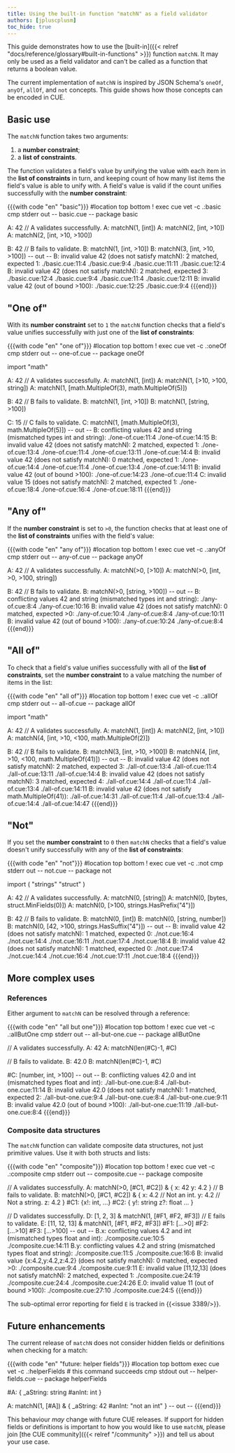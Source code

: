 ```yaml
---
title: Using the built-in function "matchN" as a field validator
authors: [jpluscplusm]
toc_hide: true
---
```


This guide demonstrates how to use the
[built-in]({{< relref "docs/reference/glossary#built-in-functions" >}})
function `matchN`.
It may only be used as a field validator and
can't be called as a function that returns a boolean value.

The current implementation of `matchN` is inspired by JSON Schema's
`oneOf`,
`anyOf`,
`allOf`, and
`not`
concepts.
This guide shows how those concepts can be encoded in CUE.

<!--more-->

## Basic use

The `matchN` function takes two arguments:

1. a **number constraint**;
2. a **list of constraints**.

The function validates a field's value by unifying the value with each item in
the **list of constraints** in turn, and keeping count of how many list items
the field's value is able to unify with. A field's value is valid if the count
unifies successfully with the **number constraint**:

{{{with code "en" "basic"}}}
#location top bottom
! exec cue vet -c .:basic
cmp stderr out
-- basic.cue --
package basic

A: 42
// A validates successfully.
A: matchN(1, [int])
A: matchN(2, [int, >10])
A: matchN(2, [int, >10, >100])

B: 42
// B fails to validate.
B: matchN(1, [int, >10])
B: matchN(3, [int, >10, >100])
-- out --
B: invalid value 42 (does not satisfy matchN): 2 matched, expected 1:
    ./basic.cue:11:4
    ./basic.cue:9:4
    ./basic.cue:11:11
    ./basic.cue:12:4
B: invalid value 42 (does not satisfy matchN): 2 matched, expected 3:
    ./basic.cue:12:4
    ./basic.cue:9:4
    ./basic.cue:11:4
    ./basic.cue:12:11
B: invalid value 42 (out of bound >100):
    ./basic.cue:12:25
    ./basic.cue:9:4
{{{end}}}

## "One of"

With its **number constraint** set to `1` the `matchN` function checks that a
field's value unifies successfully with just one of the **list of
constraints**:

{{{with code "en" "one of"}}}
#location top bottom
! exec cue vet -c .:oneOf
cmp stderr out
-- one-of.cue --
package oneOf

import "math"

A: 42
// A validates successfully.
A: matchN(1, [int])
A: matchN(1, [>10, >100, string])
A: matchN(1, [math.MultipleOf(3), math.MultipleOf(5)])

B: 42
// B fails to validate.
B: matchN(1, [int, >10])
B: matchN(1, [string, >100])

C: 15
// C fails to validate.
C: matchN(1, [math.MultipleOf(3), math.MultipleOf(5)])
-- out --
B: conflicting values 42 and string (mismatched types int and string):
    ./one-of.cue:11:4
    ./one-of.cue:14:15
B: invalid value 42 (does not satisfy matchN): 2 matched, expected 1:
    ./one-of.cue:13:4
    ./one-of.cue:11:4
    ./one-of.cue:13:11
    ./one-of.cue:14:4
B: invalid value 42 (does not satisfy matchN): 0 matched, expected 1:
    ./one-of.cue:14:4
    ./one-of.cue:11:4
    ./one-of.cue:13:4
    ./one-of.cue:14:11
B: invalid value 42 (out of bound >100):
    ./one-of.cue:14:23
    ./one-of.cue:11:4
C: invalid value 15 (does not satisfy matchN): 2 matched, expected 1:
    ./one-of.cue:18:4
    ./one-of.cue:16:4
    ./one-of.cue:18:11
{{{end}}}

## "Any of"

If the **number constraint** is set to `>0`, the function checks that at least
one of the **list of constraints** unifies with the field's value:

{{{with code "en" "any of"}}}
#location top bottom
! exec cue vet -c .:anyOf
cmp stderr out
-- any-of.cue --
package anyOf

A: 42
// A validates successfully.
A: matchN(>0, [>10])
A: matchN(>0, [int, >0, >100, string])

B: 42
// B fails to validate.
B: matchN(>0, [string, >100])
-- out --
B: conflicting values 42 and string (mismatched types int and string):
    ./any-of.cue:8:4
    ./any-of.cue:10:16
B: invalid value 42 (does not satisfy matchN): 0 matched, expected >0:
    ./any-of.cue:10:4
    ./any-of.cue:8:4
    ./any-of.cue:10:11
B: invalid value 42 (out of bound >100):
    ./any-of.cue:10:24
    ./any-of.cue:8:4
{{{end}}}

## "All of"

To check that a field's value unifies successfully with all of the **list of
constraints**, set the **number constraint** to a value matching the number of
items in the list:

{{{with code "en" "all of"}}}
#location top bottom
! exec cue vet -c .:allOf
cmp stderr out
-- all-of.cue --
package allOf

import "math"

A: 42
// A validates successfully.
A: matchN(1, [int])
A: matchN(2, [int, >10])
A: matchN(4, [int, >10, <100, math.MultipleOf(2)])

B: 42
// B fails to validate.
B: matchN(3, [int, >10, >100])
B: matchN(4, [int, >10, <100, math.MultipleOf(41)])
-- out --
B: invalid value 42 (does not satisfy matchN): 2 matched, expected 3:
    ./all-of.cue:13:4
    ./all-of.cue:11:4
    ./all-of.cue:13:11
    ./all-of.cue:14:4
B: invalid value 42 (does not satisfy matchN): 3 matched, expected 4:
    ./all-of.cue:14:4
    ./all-of.cue:11:4
    ./all-of.cue:13:4
    ./all-of.cue:14:11
B: invalid value 42 (does not satisfy math.MultipleOf(41)):
    ./all-of.cue:14:31
    ./all-of.cue:11:4
    ./all-of.cue:13:4
    ./all-of.cue:14:4
    ./all-of.cue:14:47
{{{end}}}

## "Not"

If you set the **number constraint** to `0` then `matchN` checks that a
field's value doesn't unify successfully with any of the **list of
constraints**:

{{{with code "en" "not"}}}
#location top bottom
! exec cue vet -c .:not
cmp stderr out
-- not.cue --
package not

import (
	"strings"
	"struct"
)

A: 42
// A validates successfully.
A: matchN(0, [string])
A: matchN(0, [bytes, struct.MinFields(0)])
A: matchN(0, [>100, strings.HasPrefix("4")])

B: 42
// B fails to validate.
B: matchN(0, [int])
B: matchN(0, [string, number])
B: matchN(0, [42, >100, strings.HasSuffix("4")])
-- out --
B: invalid value 42 (does not satisfy matchN): 1 matched, expected 0:
    ./not.cue:16:4
    ./not.cue:14:4
    ./not.cue:16:11
    ./not.cue:17:4
    ./not.cue:18:4
B: invalid value 42 (does not satisfy matchN): 1 matched, expected 0:
    ./not.cue:17:4
    ./not.cue:14:4
    ./not.cue:16:4
    ./not.cue:17:11
    ./not.cue:18:4
{{{end}}}

## More complex uses

### References

Either argument to `matchN` can be resolved through a reference:

{{{with code "en" "all but one"}}}
#location top bottom
! exec cue vet -c .:allButOne
cmp stderr out
-- all-but-one.cue --
package allButOne

// A validates successfully.
A: 42
A: matchN(len(#C)-1, #C)

// B fails to validate.
B: 42.0
B: matchN(len(#C)-1, #C)

#C: [number, int, >100]
-- out --
B: conflicting values 42.0 and int (mismatched types float and int):
    ./all-but-one.cue:8:4
    ./all-but-one.cue:11:14
B: invalid value 42.0 (does not satisfy matchN): 1 matched, expected 2:
    ./all-but-one.cue:9:4
    ./all-but-one.cue:8:4
    ./all-but-one.cue:9:11
B: invalid value 42.0 (out of bound >100):
    ./all-but-one.cue:11:19
    ./all-but-one.cue:8:4
{{{end}}}

### Composite data structures

The `matchN` function can validate composite data structures, not just
primitive values. Use it with both structs and lists:

{{{with code "en" "composite"}}}
#location top bottom
! exec cue vet -c .:composite
cmp stderr out
-- composite.cue --
package composite

// A validates successfully.
A: matchN(>0, [#C1, #C2]) & {
	x: 42
	y: 4.2
}
// B fails to validate.
B: matchN(>0, [#C1, #C2]) & {
	x: 4.2 // Not an int.
	y: 4.2 // Not a string.
	z: 4.2
}
#C1: {x!: int, ...}
#C2: {
	y!: string
	z?: float
	...
}

// D validates successfully.
D: [1, 2, 3] & matchN(1, [#F1, #F2, #F3])
// E fails to validate.
E: [11, 12, 13] & matchN(1, [#F1, #F2, #F3])
#F1: [...>0]
#F2: [...>10]
#F3: [...>100]
-- out --
B.x: conflicting values 4.2 and int (mismatched types float and int):
    ./composite.cue:10:5
    ./composite.cue:14:11
B.y: conflicting values 4.2 and string (mismatched types float and string):
    ./composite.cue:11:5
    ./composite.cue:16:6
B: invalid value {x:4.2,y:4.2,z:4.2} (does not satisfy matchN): 0 matched, expected >0:
    ./composite.cue:9:4
    ./composite.cue:9:11
E: invalid value [11,12,13] (does not satisfy matchN): 2 matched, expected 1:
    ./composite.cue:24:19
    ./composite.cue:24:4
    ./composite.cue:24:26
E.0: invalid value 11 (out of bound >100):
    ./composite.cue:27:10
    ./composite.cue:24:5
{{{end}}}

The sub-optimal error reporting for field `E` is tracked in {{<issue 3389/>}}.

## Future enhancements

The current release of `matchN` does not consider hidden fields or definitions
when checking for a match:

{{{with code "en" "future: helper fields"}}}
#location top bottom
exec cue vet -c .:helperFields # this command succeeds
cmp stdout out
-- helper-fields.cue --
package helperFields

#A: {
	_aString: string
	#anInt:   int
}

A: matchN(1, [#A]) & {
	_aString: 42
	#anInt:   "not an int"
}
-- out --
{{{end}}}

This behaviour *may* change with future CUE releases.
If support for hidden fields or definitions is important to how you would like
to use `matchN`, please join [the CUE community]({{< relref "/community" >}})
and tell us about your use case.
